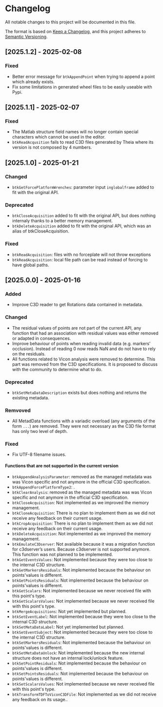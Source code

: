 # Changelog
All notable changes to this project will be documented in this file.

The format is based on [Keep a Changelog](https://keepachangelog.com/en/1.0.0/),
and this project adheres to [Semantic Versioning](https://semver.org/spec/v2.0.0.html).

## [2025.1.2] - 2025-02-08

### Fixed
- Better error message for `btkAppendPoint` when trying to append a point which already exists.
- Fix some limitations in generated wheel files to be easily useable with Pypi.

## [2025.1.1] - 2025-02-07

### Fixed
- The Matlab structure field names will no longer contain special characters which cannot be used in the editor.
- `btkReadAcqusition` fails to read C3D files generated by Theia where its version is not composed by 4 numbers.

## [2025.1.0] - 2025-01-21

### Changed
- `btkGetForcePlatformWrenches`: parameter input `inglobalframe` added to fit with the original API.

### Deprecated
- `btkCloseAcquisition` added to fit with the original API, but does nothing internaly thanks to a better memory management.
- `btkDeleteAcquisition` added to fit with the original API, which was an alias of btkCloseAcquisition.

### Fixed
- `btkReadAcquisition`: files with no forceplate will not throw exceptions
- `btkReadAcquisition`: local file path can be read instead of forcing to have global paths.

## [2025.0.0] - 2025-01-16

### Added
- Improve C3D reader to get Rotations data contained in metadata.

### Changed
- The residual values of points are not part of the current API, any function that had an association with residual values was either removed or adapted in consequences.
- Improve behaviour of points when reading invalid data (e.g. markers' occlusion). Instead of reading 0 now reads NaN and do not have to rely on the residuals.
- All functions related to Vicon analysis were removed to determine. This part was removed from the C3D specifications. It is proposed to discuss with the community to determine what to do.

### Deprecated
- `btkSetMetaDataDescription` exists but does nothing and returns the existing metadata.

### Remvoved
- All MetadData functions with a variadic overload (any arguments of the form `...`) are removed. They were not necessary as the C3D file format has only two level of depth.

### Fixed
- Fix UTF-8 filename issues.

#### Functions that are not supported in the current version 
- `btkAppendAnalysisParameter`: removed as the managed metadata was was Vicon specific and not anymore in the official C3D specification.
- `btkAppendForcePlatformType2`: .
- `btkClearAnalysis`: removed as the managed metadata was was Vicon specific and not anymore in the official C3D specification.
- `btkCloseAcquisition`: Not implemented as we improved the memory management.
- `btkCloneAcquisition`: There is no plan to implement them as we did not receive any feedback on their current usage.
- `btkCropAcquisition`: There is no plan to implement them as we did not receive any feedback on their current usage.
- `btkDeleteAcquisition`: Not implemented as we improved the memory management.
- `btkEmulateC3Dserver`: Not available because it was a migration function for c3dserver’s users. Because c3dserver is not supported anymore. This function was not planned to be implemented.
- `btkGetEventsValues`: Not implemented because they were too close to the internal C3D structure.
- `btkGetMarkersResiduals`: Not implemented because the behaviour on points'values is different.
- `btkGetPointsResiduals`: Not implemented because the behaviour on points'values is different.
- `btkGetScalars`: Not implemented because we never received file with this point's type.
- `btkGetScalarsValues`: Not implemented because we never received file with this point's type.
- `btkMergeAcquisitions`: Not yet implemented but planned.
- `btkSetEventLabel`: Not implemented because they were too close to the internal C3D structure.
- `btkSetMetaDataLabel`: Not yet implemented but planned.
- `btkSetEventSubject`: Not implemented because they were too close to the internal C3D structure.
- `btkSetMarkersResiduals`: Not implemented because the behaviour on points'values is different.
- `btkSetMetaDataUnlock`: Not implemented because the new internal structure does not have an internal lock/unlock feature.
- `btkSetPointResiduals`: Not implemented because the behaviour on points'values is different.
- `btkSetPointsResiduals`: Not implemented because the behaviour on points'values is different.
- `btkSetScalarsValues`: Not implemented because we never received file with this point's type.
- `btkTransformTDFToViconC3DFile`: Not implemented as we did not receive any feedback on its usage..
